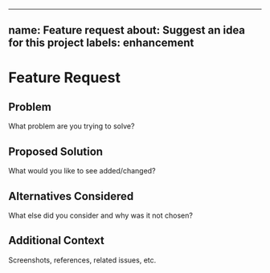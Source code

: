 <!-- Updated to best practices on 2025-09-14. -->
---
name: Feature request
about: Suggest an idea for this project
labels: enhancement
---

# Feature Request

<!-- BEGIN GENERATED: ISSUE:FEATURE -->

## Problem

What problem are you trying to solve?

## Proposed Solution

What would you like to see added/changed?

## Alternatives Considered

What else did you consider and why was it not chosen?

## Additional Context

Screenshots, references, related issues, etc.

<!-- END GENERATED: ISSUE:FEATURE -->

